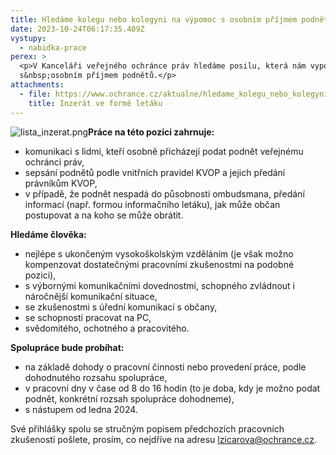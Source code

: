 ```yaml
---
title: Hledáme kolegu nebo kolegyni na výpomoc s osobním příjmem podnětů
date: 2023-10-24T06:17:35.409Z
vystupy:
  - nabidka-prace
perex: >
  <p>V Kanceláři veřejného ochránce práv hledáme posilu, která nám vypomůže
  s&nbsp;osobním příjmem podnětů.</p>
attachments:
  - file: https://www.ochrance.cz/aktualne/hledame_kolegu_nebo_kolegyni_na_vypomoc_s_osobnim_prijmem_podnetu/letak_inzerat_na_vypomoc_s_osobnim_prijmem.pdf
    title: Inzerát ve formě letáku
---
```

<p><img alt="lista_inzerat.png" src="https://www.ochrance.cz/aktualne/hledame_kolegu_nebo_kolegyni_na_vypomoc_s_osobnim_prijmem_podnetu/lista_inzerat.png" /><strong>Práce na této pozici zahrnuje:</strong></p>

<ul>
	<li>komunikaci s lidmi, kteří osobně přicházejí podat podnět veřejnému ochránci práv,</li>
	<li>sepsání podnětů podle vnitřních pravidel KVOP a jejich předání právníkům KVOP,</li>
	<li>v případě, že podnět nespadá do působnosti ombudsmana, předání informací (např. formou informačního letáku), jak může občan postupovat a na koho se může obrátit.</li>
</ul>

<p><strong>Hledáme člověka:</strong></p>

<ul>
	<li>nejlépe s ukončeným vysokoškolským vzděláním (je však možno kompenzovat dostatečnými pracovními zkušenostmi na podobné pozici),</li>
	<li>s výbornými komunikačními dovednostmi, schopného zvládnout i náročnější komunikační situace,</li>
	<li>se zkušenostmi s úřední komunikací s občany,</li>
	<li>se schopností pracovat na PC,</li>
	<li>svědomitého, ochotného a pracovitého.</li>
</ul>

<p><strong>Spolupráce bude probíhat:</strong></p>

<ul>
	<li>na základě dohody o pracovní činnosti nebo provedení práce, podle dohodnutého rozsahu spolupráce,</li>
	<li>v pracovní dny v čase od 8 do 16 hodin (to je doba, kdy je možno podat podnět, konkrétní rozsah spolupráce dohodneme),</li>
	<li>s nástupem od ledna 2024.</li>
</ul>

<p>Své přihlášky spolu se stručným popisem předchozích pracovních zkušeností pošlete, prosím, co nejdříve na adresu <a href="mailto:lzicarova@ochrance.cz">lzicarova@ochrance.cz</a>.</p>
